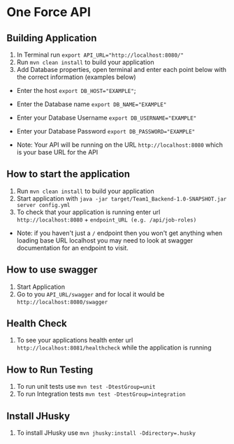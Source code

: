 # One Force API

Building Application
---
1. In Terminal run `export API_URL="http://localhost:8080/"`
2. Run `mvn clean install` to build your application
3. Add Database properties, open terminal and enter each point below with the correct information (examples below)
- Enter the host `export DB_HOST="EXAMPLE"`;
- Enter the Database name `export DB_NAME="EXAMPLE"`
- Enter your Database Username `export DB_USERNAME="EXAMPLE"`
- Enter your Database Password `export DB_PASSWORD="EXAMPLE"`

- Note: Your API will be running on the URL `http://localhost:8080` which is your base URL for the API

How to start the application
---

1. Run `mvn clean install` to build your application
2. Start application with `java -jar target/Team1_Backend-1.0-SNAPSHOT.jar server config.yml`
3. To check that your application is running enter url `http://localhost:8080` + `endpoint_URL (e.g. /api/job-roles)`
- Note: if you haven't just a `/` endpoint then you won't get anything when loading base URL localhost you may need to look at swagger documentation for an endpoint to visit.

How to use swagger
---
1. Start Application
2. Go to you `API_URL/swagger` and for local it would be `http://localhost:8080/swagger`

Health Check
---

1. To see your applications health enter url `http://localhost:8081/healthcheck` while the application is running

How to Run Testing
---
1. To run unit tests use `mvn test -DtestGroup=unit`
2. To run Integration tests `mvn test -DtestGroup=integration`

Install JHusky
---

1. To install JHusky use `mvn jhusky:install -Ddirectory=.husky`

 
